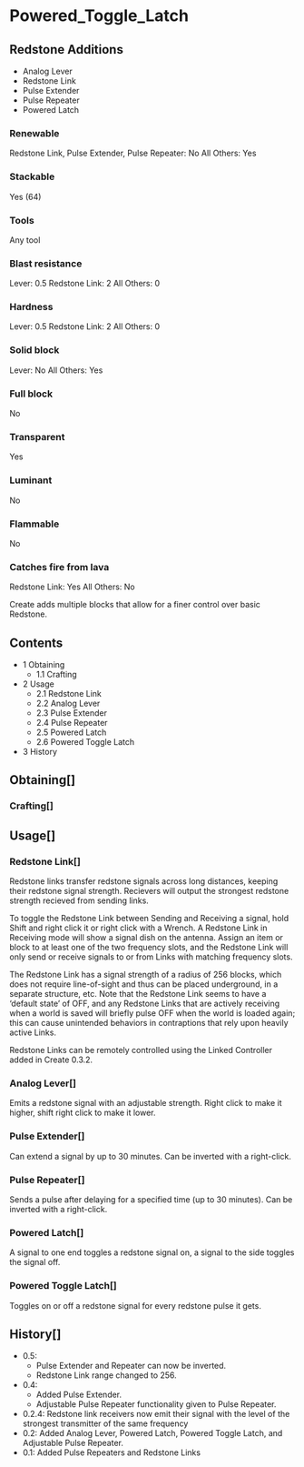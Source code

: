# Powered_Toggle_Latch

## Redstone Additions

- Analog Lever
- Redstone Link
- Pulse Extender
- Pulse Repeater
- Powered Latch

### Renewable

Redstone Link, Pulse Extender, Pulse Repeater: No
All Others: Yes

### Stackable

Yes (64)

### Tools

Any tool

### Blast resistance

Lever: 0.5
Redstone Link: 2
All Others: 0

### Hardness

Lever: 0.5
Redstone Link: 2
All Others: 0

### Solid block

Lever: No
All Others: Yes

### Full block

No

### Transparent

Yes

### Luminant

No

### Flammable

No

### Catches fire from lava

Redstone Link: Yes
All Others: No

Create adds multiple blocks that allow for a finer control over basic Redstone.

## Contents

- 1 Obtaining
    - 1.1 Crafting
- 2 Usage
    - 2.1 Redstone Link
    - 2.2 Analog Lever
    - 2.3 Pulse Extender
    - 2.4 Pulse Repeater
    - 2.5 Powered Latch
    - 2.6 Powered Toggle Latch
- 3 History

## Obtaining[]

### Crafting[]

## Usage[]

### Redstone Link[]

Redstone links transfer redstone signals across long distances, keeping their redstone signal strength. Recievers will output the strongest redstone strength recieved from sending links.

To toggle the Redstone Link between Sending and Receiving a signal, hold Shift and right click it or right click with a Wrench. A Redstone Link in Receiving mode will show a signal dish on the antenna. Assign an item or block to at least one of the two frequency slots, and the Redstone Link will only send or receive signals to or from Links with matching frequency slots.

The Redstone Link has a signal strength of a radius of 256 blocks, which does not require line-of-sight and thus can be placed underground, in a separate structure, etc. Note that the Redstone Link seems to have a ‘default state’ of OFF, and any Redstone Links that are actively receiving when a world is saved will briefly pulse OFF when the world is loaded again; this can cause unintended behaviors in contraptions that rely upon heavily active Links.

Redstone Links can be remotely controlled using the Linked Controller added in Create 0.3.2.

### Analog Lever[]

Emits a redstone signal with an adjustable strength. Right click to make it higher, shift right click to make it lower.

### Pulse Extender[]

Can extend a signal by up to 30 minutes. Can be inverted with a right-click.

### Pulse Repeater[]

Sends a pulse after delaying for a specified time (up to 30 minutes). Can be inverted with a right-click.

### Powered Latch[]

A signal to one end toggles a redstone signal on, a signal to the side toggles the signal off.

### Powered Toggle Latch[]

Toggles on or off a redstone signal for every redstone pulse it gets.

## History[]

- 0.5:
    - Pulse Extender and Repeater can now be inverted.
    - Redstone Link range changed to 256.
- 0.4:
    - Added Pulse Extender.
    - Adjustable Pulse Repeater functionality given to Pulse Repeater.
- 0.2.4: Redstone link receivers now emit their signal with the level of the strongest transmitter of the same frequency
- 0.2: Added Analog Lever, Powered Latch, Powered Toggle Latch, and Adjustable Pulse Repeater.
- 0.1: Added Pulse Repeaters and Redstone Links
